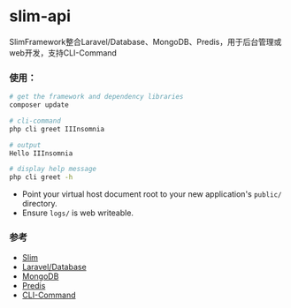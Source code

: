 # slim-api

SlimFramework整合Laravel/Database、MongoDB、Predis，用于后台管理或web开发，支持CLI-Command

### 使用：

```sh
# get the framework and dependency libraries
composer update
```

```sh
# cli-command
php cli greet IIInsomnia

# output
Hello IIInsomnia
```

```sh
# display help message
php cli greet -h
```

* Point your virtual host document root to your new application's `public/` directory.
* Ensure `logs/` is web writeable.

### 参考
* [Slim](http://www.slimphp.net/)
* [Laravel/Database](https://laravel.com/docs/5.4/database)
* [MongoDB](https://docs.mongodb.com/php-library/master/tutorial/)
* [Predis](https://packagist.org/packages/predis/predis)
* [CLI-Command](http://symfony.com/doc/current/components/console.html)


